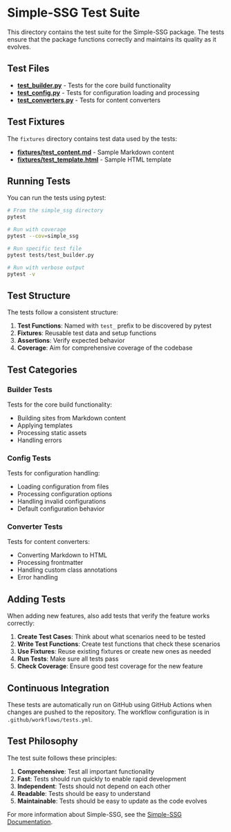 # Simple-SSG Test Suite

This directory contains the test suite for the Simple-SSG package. The tests ensure that the package functions correctly and maintains its quality as it evolves.

## Test Files

- [**test_builder.py**](test_builder.py) - Tests for the core build functionality
- [**test_config.py**](test_config.py) - Tests for configuration loading and processing
- [**test_converters.py**](test_converters.py) - Tests for content converters

## Test Fixtures

The `fixtures` directory contains test data used by the tests:

- [**fixtures/test_content.md**](fixtures/test_content.md) - Sample Markdown content
- [**fixtures/test_template.html**](fixtures/test_template.html) - Sample HTML template

## Running Tests

You can run the tests using pytest:

```bash
# From the simple_ssg directory
pytest

# Run with coverage
pytest --cov=simple_ssg

# Run specific test file
pytest tests/test_builder.py

# Run with verbose output
pytest -v
```

## Test Structure

The tests follow a consistent structure:

1. **Test Functions**: Named with `test_` prefix to be discovered by pytest
2. **Fixtures**: Reusable test data and setup functions
3. **Assertions**: Verify expected behavior
4. **Coverage**: Aim for comprehensive coverage of the codebase

## Test Categories

### Builder Tests

Tests for the core build functionality:

- Building sites from Markdown content
- Applying templates
- Processing static assets
- Handling errors

### Config Tests

Tests for configuration handling:

- Loading configuration from files
- Processing configuration options
- Handling invalid configurations
- Default configuration behavior

### Converter Tests

Tests for content converters:

- Converting Markdown to HTML
- Processing frontmatter
- Handling custom class annotations
- Error handling

## Adding Tests

When adding new features, also add tests that verify the feature works correctly:

1. **Create Test Cases**: Think about what scenarios need to be tested
2. **Write Test Functions**: Create test functions that check these scenarios
3. **Use Fixtures**: Reuse existing fixtures or create new ones as needed
4. **Run Tests**: Make sure all tests pass
5. **Check Coverage**: Ensure good test coverage for the new feature

## Continuous Integration

These tests are automatically run on GitHub using GitHub Actions when changes are pushed to the repository. The workflow configuration is in `.github/workflows/tests.yml`.

## Test Philosophy

The test suite follows these principles:

1. **Comprehensive**: Test all important functionality
2. **Fast**: Tests should run quickly to enable rapid development
3. **Independent**: Tests should not depend on each other
4. **Readable**: Tests should be easy to understand
5. **Maintainable**: Tests should be easy to update as the code evolves

For more information about Simple-SSG, see the [Simple-SSG Documentation](../docs/README.md).
